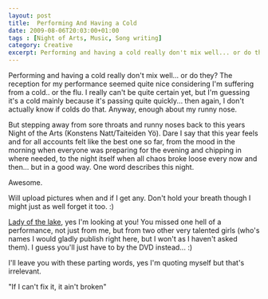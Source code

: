 ```yaml
---
layout: post
title:  Performing And Having a Cold
date: 2009-08-06T20:03:00+01:00
tags : [Night of Arts, Music, Song writing]
category: Creative
excerpt: Performing and having a cold really don't mix well... or do they?
---
```

Performing and having a cold really don't mix well... or do they? The reception for my performance seemed quite nice considering I'm suffering from a cold.. or the flu. I really can't be quite certain yet, but I'm guessing it's a cold mainly because it's passing quite quickly... then again, I don't actually know if colds do that. Anyway, enough about my runny nose.

But stepping away from sore throats and runny noses back to this years Night of the Arts (Konstens Natt/Taiteiden Yö). Dare I say that this year feels and for all accounts felt like the best one so far, from the mood in the morning when everyone was preparing for the evening and chipping in where needed, to the night itself when all chaos broke loose every now and then... but in a good way. One word describes this night.

Awesome.

Will upload pictures when and if I get any. Don't hold your breath though I might just as well forget it too. :)

[Lady of the lake][lake], yes I'm looking at you! You missed one hell of a performance, not just from me, but from two other very talented girls (who's names I would gladly publish right here, but I won't as I haven't asked them). I guess you'll just have to by the DVD instead... :)

I'll leave you with these parting words, yes I'm quoting myself but that's irrelevant.

"If I can't fix it, it ain't broken"

[lake]: http://lakealike.blogspot.co.uk/